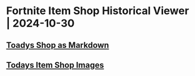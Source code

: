 # Fortnite Item Shop Historical Viewer | 2024-10-30
## [Toadys Shop as Markdown](https://github.com/RogueMew/Fortnite-Item-Shop-Historical/blob/main/Markdown/2024-10-30-ItemShop.md)
## [Todays Item Shop Images](https://github.com/RogueMew/Fortnite-Item-Shop-Historical/tree/main/images/2024-10-30)